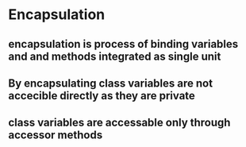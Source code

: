 # Encapsulation
## encapsulation is process of binding variables and and methods  integrated as single unit
## By encapsulating class variables are not accecible directly as they are private
## class variables are accessable only through accessor methods